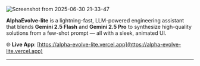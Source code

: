 ![Screenshot from 2025-06-30 21-33-47](https://github.com/user-attachments/assets/32b21413-a6b6-44e5-a509-29bc509f23c4)

**AlphaEvolve-lite** is a lightning-fast, LLM-powered engineering assistant that blends **Gemini 2.5 Flash** and **Gemini 2.5 Pro** to synthesize high-quality solutions from a few-shot prompt — all with a sleek, animated UI.

🌐 **Live App**: [https://alpha-evolve-lite.vercel.app](https://alpha-evolve-lite.vercel.app)

---
